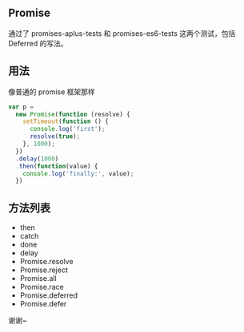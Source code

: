 ## Promise

通过了 promises-aplus-tests 和  promises-es6-tests 这两个测试，包括 Deferred 的写法。

## 用法

像普通的 promise 框架那样

```js
var p =
  new Promise(function (resolve) {
    setTimeout(function () {
      console.log('first');
      resolve(true);
    }, 1000);
  })
  .delay(1000)
  .then(function(value) {
    console.log('finally:', value);
  })
```

## 方法列表

* then
* catch
* done
* delay
* Promise.resolve
* Promise.reject
* Promise.all
* Promise.race
* Promise.deferred
* Promise.defer


谢谢~
